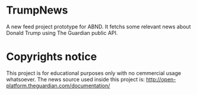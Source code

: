 # TrumpNews
A new feed project prototype for ABND. It fetchs some relevant news about Donald Trump using The Guardian public API. 

# Copyrights notice
This project is for educational purposes only with no cemmercial usage whatsoever. The news source used inside this project is: http://open-platform.theguardian.com/documentation/
